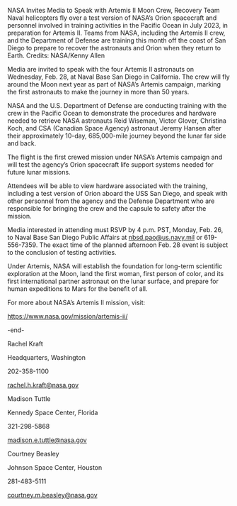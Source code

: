 NASA Invites Media to Speak with Artemis II Moon Crew, Recovery Team 
 Naval helicopters fly over a test version of NASA’s Orion spacecraft and personnel involved in training activities in the Pacific Ocean in July 2023, in preparation for Artemis II. Teams from NASA, including the Artemis II crew, and the Department of Defense are training this month off the coast of San Diego to prepare to recover the astronauts and Orion when they return to Earth. Credits: NASA/Kenny Allen

Media are invited to speak with the four Artemis II astronauts on Wednesday, Feb. 28, at Naval Base San Diego in California. The crew will fly around the Moon next year as part of NASA’s Artemis campaign, marking the first astronauts to make the journey in more than 50 years.

NASA and the U.S. Department of Defense are conducting training with the crew in the Pacific Ocean to demonstrate the procedures and hardware needed to retrieve NASA astronauts Reid Wiseman, Victor Glover, Christina Koch, and CSA (Canadian Space Agency) astronaut Jeremy Hansen after their approximately 10-day, 685,000-mile journey beyond the lunar far side and back.

The flight is the first crewed mission under NASA’s Artemis campaign and will test the agency’s Orion spacecraft life support systems needed for future lunar missions.

Attendees will be able to view hardware associated with the training, including a test version of Orion aboard the USS San Diego, and speak with other personnel from the agency and the Defense Department who are responsible for bringing the crew and the capsule to safety after the mission.

Media interested in attending must RSVP by 4 p.m. PST, Monday, Feb. 26, to Naval Base San Diego Public Affairs at nbsd.pao@us.navy.mil or 619-556-7359. The exact time of the planned afternoon Feb. 28 event is subject to the conclusion of testing activities.

Under Artemis, NASA will establish the foundation for long-term scientific exploration at the Moon, land the first woman, first person of color, and its first international partner astronaut on the lunar surface, and prepare for human expeditions to Mars for the benefit of all.

For more about NASA’s Artemis II mission, visit:

https://www.nasa.gov/mission/artemis-ii/

-end-

Rachel Kraft

Headquarters, Washington

202-358-1100

rachel.h.kraft@nasa.gov

Madison Tuttle

Kennedy Space Center, Florida

321-298-5868

madison.e.tuttle@nasa.gov

Courtney Beasley

Johnson Space Center, Houston

281-483-5111

courtney.m.beasley@nasa.gov